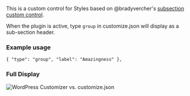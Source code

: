 This is a custom control for Styles based on @bradyvercher's [subsection custom control](https://github.com/bradyvercher/twentythirteenme/blob/master/includes/customize-controls.php).

When the plugin is active, type `group` in customize.json will display as a sub-section header.

### Example usage

`{ "type": "group", "label": "Amazingness" },`

### Full Display

![WordPress Customizer vs. customize.json](https://raw.github.com/stylesplugin/styles-control-group/master/screenshot-1.png)